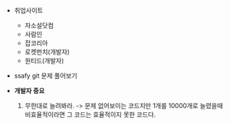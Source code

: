 - 취업사이트
  - 자소설닷컴
  - 사람인
  - 잡코리아
  - 로켓펀치(개발자)
  - 원티드(개발자)

- ssafy git 문제 풀어보기

- **개발자 중요**
  1. 무한대로 늘려봐라. -> 문제 없어보이는 코드지만 1개를 10000개로 늘렸을때 비효율적이라면 그 코드는 효율적이지 못한 코드다. 
